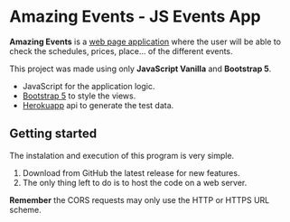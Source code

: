 # Amazing Events - JS Events App
**Amazing Events** is a <ins>web page application</ins> where the user will be able to check the schedules, prices, place... of the different events.

This project was made using only **JavaScript Vanilla** and **Bootstrap 5**.

- JavaScript for the application logic.
- <a href="https://getbootstrap.com/docs/5.0/getting-started/introduction/">Bootstrap 5</a> to style the views.
- <a href="https://amazing-events.herokuapp.com/api/events">Herokuapp</a> api to generate the test data.

## Getting started
The instalation and execution of this program is very simple.

1. Download from GitHub the latest release for new features.
2. The only thing left to do is to host the code on a web server.

**Remember** the CORS requests may only use the HTTP or HTTPS URL scheme.
